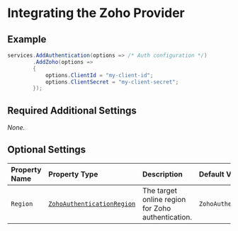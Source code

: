 # Integrating the Zoho Provider

## Example

```csharp
services.AddAuthentication(options => /* Auth configuration */)
        .AddZoho(options =>
        {
            options.ClientId = "my-client-id";
            options.ClientSecret = "my-client-secret";
        });
```

## Required Additional Settings

_None._

## Optional Settings

| Property Name | Property Type                                                                                                                                                                                                       | Description                                       | Default Value                     |
|:--------------|:--------------------------------------------------------------------------------------------------------------------------------------------------------------------------------------------------------------------|:--------------------------------------------------|:----------------------------------|
| `Region`      | [`ZohoAuthenticationRegion`](https://github.com/aspnet-contrib/AspNet.Security.OAuth.Providers/blob/dev/src/AspNet.Security.OAuth.Zoho/ZohoAuthenticationRegion.cs "ZohoAuthenticationRegion enumeration") | The target online region for Zoho authentication. | `ZohoAuthenticationRegion.Global` |
